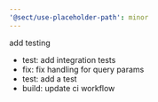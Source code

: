 ```yaml
---
'@sect/use-placeholder-path': minor
---
```


add testing

- test: add integration tests
- fix: fix handling for query params
- test: add a test
- build: update ci workflow
